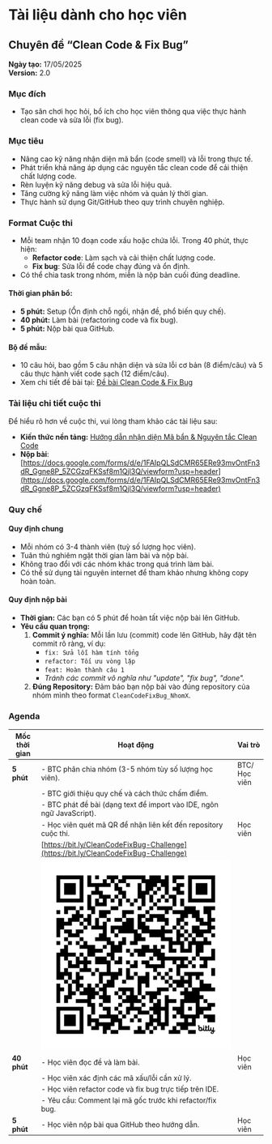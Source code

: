 # Tài liệu dành cho học viên

## Chuyên đề “Clean Code & Fix Bug”

**Ngày tạo:** 17/05/2025  
**Version:** 2.0

### Mục đích
- Tạo sân chơi học hỏi, bổ ích cho học viên thông qua việc thực hành clean code và sửa lỗi (fix bug).

### Mục tiêu
- Nâng cao kỹ năng nhận diện mã bẩn (code smell) và lỗi trong thực tế.
- Phát triển khả năng áp dụng các nguyên tắc clean code để cải thiện chất lượng code.
- Rèn luyện kỹ năng debug và sửa lỗi hiệu quả.
- Tăng cường kỹ năng làm việc nhóm và quản lý thời gian.
- Thực hành sử dụng Git/GitHub theo quy trình chuyên nghiệp.

### Format Cuộc thi
- Mỗi team nhận 10 đoạn code xấu hoặc chứa lỗi. Trong 40 phút, thực hiện:
  - **Refactor code**: Làm sạch và cải thiện chất lượng code.
  - **Fix bug**: Sửa lỗi để code chạy đúng và ổn định.
- Có thể chia task trong nhóm, miễn là nộp bản cuối đúng deadline.

#### Thời gian phân bổ:
- **5 phút:** Setup (Ổn định chỗ ngồi, nhận đề, phổ biến quy chế).
- **40 phút:** Làm bài (refactoring code và fix bug).
- **5 phút:** Nộp bài qua GitHub.

#### Bộ đề mẫu:
- 10 câu hỏi, bao gồm 5 câu nhận diện và sửa lỗi cơ bản (8 điểm/câu) và 5 câu thực hành viết code sạch (12 điểm/câu).
- Xem chi tiết đề bài tại: [Đề bài Clean Code & Fix Bug](./de_bai_clean_code_fix_bug.md)

### Tài liệu chi tiết cuộc thi
Để hiểu rõ hơn về cuộc thi, vui lòng tham khảo các tài liệu sau:
- **Kiến thức nền tảng:** [Hướng dẫn nhận diện Mã bẩn & Nguyên tắc Clean Code](./kien_thuc_ve_clean_code_va_ma_ban.md)
- **Nộp bài**: [https://docs.google.com/forms/d/e/1FAIpQLSdCMR65ERe93mvOntFn3dR_Ggne8P_5ZCGzqFKSsf8m1Qjl3Q/viewform?usp=header](https://docs.google.com/forms/d/e/1FAIpQLSdCMR65ERe93mvOntFn3dR_Ggne8P_5ZCGzqFKSsf8m1Qjl3Q/viewform?usp=header)

### Quy chế
#### Quy định chung
- Mỗi nhóm có 3-4 thành viên (tuỳ số lượng học viên).
- Tuân thủ nghiêm ngặt thời gian làm bài và nộp bài.
- Không trao đổi với các nhóm khác trong quá trình làm bài.
- Có thể sử dụng tài nguyên internet để tham khảo nhưng không copy hoàn toàn.

#### Quy định nộp bài
- **Thời gian:** Các bạn có 5 phút để hoàn tất việc nộp bài lên GitHub.
- **Yêu cầu quan trọng:**
  1. **Commit ý nghĩa:** Mỗi lần lưu (commit) code lên GitHub, hãy đặt tên commit rõ ràng, ví dụ:
     - `fix: Sửa lỗi hàm tính tổng`
     - `refactor: Tối ưu vòng lặp`
     - `feat: Hoàn thành câu 1`
     - *Tránh các commit vô nghĩa như "update", "fix bug", "done".*
  2. **Đúng Repository:** Đảm bảo bạn nộp bài vào đúng repository của nhóm mình theo format `CleanCodeFixBug_NhomX`.

### Agenda
| Mốc thời gian | Hoạt động                                                                            | Vai trò       |
| ------------- | ------------------------------------------------------------------------------------ | ------------- |
| **5 phút**    | - BTC phân chia nhóm (3-5 nhóm tùy số lượng học viên).                               | BTC/ Học viên |
|               | - BTC giới thiệu quy chế và cách thức chấm điểm.                                     |               |
|               | - BTC phát đề bài (dạng text để import vào IDE, ngôn ngữ JavaScript).                |               |
|               | - Học viên quét mã QR để nhận liên kết đến repository cuộc thi.                      | Học viên      |
|               | [https://bit.ly/CleanCodeFixBug-Challenge](https://bit.ly/CleanCodeFixBug-Challenge) |               |
|               | ![Mã QR](./images/QR_CleanCodeFixBug-Challenge.png)                                  |               |
| **40 phút**   | - Học viên đọc đề và làm bài.                                                        | Học viên      |
|               | - Học viên xác định các mã xấu/lỗi cần xử lý.                                        |               |
|               | - Học viên refactor code và fix bug trực tiếp trên IDE.                              |               |
|               | - Yêu cầu: Comment lại mã gốc trước khi refactor/fix bug.                            |               |
| **5 phút**    | - Học viên nộp bài qua GitHub theo hướng dẫn.                                        | Học viên      |
